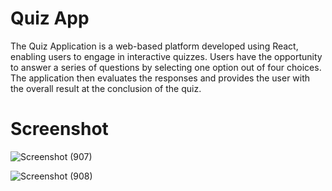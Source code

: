 # Quiz App
The Quiz Application is a web-based platform developed using React, enabling users to engage in interactive quizzes. Users have the opportunity to answer a series of questions by selecting one option out of four choices. The application then evaluates the responses and provides the user with the overall result at the conclusion of the quiz.
# Screenshot
![Screenshot (907)](https://github.com/kumar-aditya101/React-QuizApp/assets/102309758/fca65227-e68b-4104-b63f-06bb3161c958)

![Screenshot (908)](https://github.com/kumar-aditya101/React-QuizApp/assets/102309758/36983111-55f4-47bf-b3c5-c76596eaf4fc)
